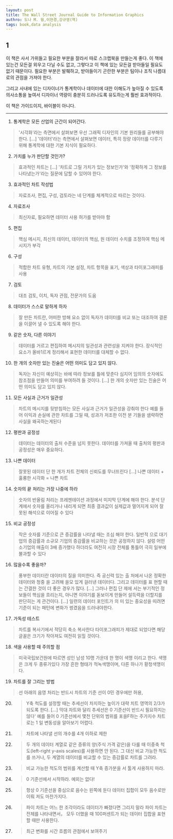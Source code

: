 ```yaml
---
layout: post
title: The Wall Street Journal Guide to Information Graphics
authro: 도나 M. 웡,이현경,강규영(역)
tags: book,data analysis
---
```


## 1
이 책은 사서 가위들고 필요한 부분을 잘라서 따로 스크랩북을 만들는게 좋다. 이 책에 있는건 모든걸 외우고 다닐 수도 없고, 그렇다고 이 책에 있는 모든걸 받아들일 필요도 없기 때문이다. 필요한 부분은 발췌하고, 받아들이기 곤란한 부분은 팀이나 조직 나름대로의 관점을 가져야 한다. 

그리고 사내에 있는 디자이너가 통계학이나 데이터에 대한 이해도가 높아질 수 있도록 의사소통을 높여서 디자이너 역량이 충분히 드러나도록 유도하는게 훨씬 효과적이다. 

이 책은 가이드이지, 바이블이 아니다.


-----

1. 통계학은 모든 산업의 근간이 되어간다.
> '시각화'라는 측면에서 살펴보면 우선 그래픽 디자인의 기본 원리들를 공부해야 한다. [...] '데이터'라는 측면에서 살펴보면 데이터, 특히 정량 데이터를 다루기 위해 통계학에 대한 기본 지식이 필요하다.

2. 가치를 누가 판단할 것인가?
> 효과적인 차트는 [...] '차트로 그릴 가치가 있는 정보인가'와 '정확하게 그 정보를 나타냈는가'라는 질문에 답할 수 있어야 한다.

3. 효과적인 차트 작성법
> 자료조사, 편집, 구성, 검토라는 네 단계를 체계적으로 따르는 것이다.

4. 자료조사
> 최신자료, 필요하면 데이터 사용 허가를 받아야 함

5. 편집
> 핵심 메시지, 최신의 데이터, 데이터의 핵심, 원 데이터 수치를 조정하여 핵심 메시지가 부각

6. 구성
> 적합한 차트 유형, 차트의 기본 설정, 차트 항목을 표기, 색상과 타이포그래피를 사용

7. 검토
> 대조 검토, 이치, 독자 관점, 전문가의 도움

8. 데이터가 스스로 말하게 하자
> 잘 만든 차트란, 어떠한 방해 요소 없이 독자가 데이터를 비교 또는 대조하여 결론을 이끌어 낼 수 있도록 해야 한다.

9. 같은 숫자, 다른 이야기
> 데이터를 거르고 편집하여 메시지의 일관성과 관련성을 지켜야 한다. 장식적인 요소가 올바1르게 정리해서 표현한 데이터를 대체할 수 없다.

10. 한 개의 숫자만 있는 진술은 어떤 의미도 담고 있지 않다.
> 독자는 자신이 예상히는 바에 따라 정보를 틀에 맞춘다 심지어 임의의 숫자에도 참조점을 만들어 의미를 부여하려 들 것이다. [...] 한 개의 숫자만 있는 진술은 어떤 의미도 담고 있지 않다.

11. 모든 사실과 근거가 일관성
> 차트의 메시지를 뒷받침하는 모든 사실과 근거가 일관성을 강춰야 한다 예를 들어 이익과 손실에 관한 차트를 그밀 때, 성과가 저조한 이전 분 기들을 샘략하면 사실을 왜곡하는게된다

12. 평판과 공정성
> 데이터는 데이터의 출처 수준을 넘지 못한다. 데이터를 가져올 때 출처의 평판과 공정성은 매우 중요하다.

13. 나쁜 데이터
> 잘못된 데이터 단 한 개가 차트 전체의 신뢰도를 무너뜨린다 [...] 나쁜 데이터 + 훌륭한 시각화 = 나쁜 차트

14. 숫자의 끝 처리는 가장 나중에 하라
> 숫자의 반올림 처리는 프레젠테이션 과정에서 미지막 단계에 해야 한다. 분석 단계에서 숫자를 올리거나 내리게 되면 최종 결과값이 실제값과 멀어지게 되어 잘못된 해석으로 이어질 수 있다

15. 비교 공정성
> 작은 숫자를 기준으로 큰 증감률을 나타낼 때는 조심 해야 한다. 일반적 으로 대기업의 증감률과 소규모 기업의 증감률을 비교하는 것은 공정하지 않다. 설렁 어떤 소기업의 매출이 3배 증가했다 하더라도 여전히 시장 전체를 통틀어 극히 일부에 불과할 수 있다

16. 많을수록 좋을까?
> 풍부한 데이터란 데이터의 질을 의미한다. 즉 공신력 있는 출 처에서 나온 정확한 데이터와 청중 을 고려해 을모 있게 걸러낸 데이터다. 그리고 데이터를 표 현할 때는 간결한 것이 더 좋은 경우가 많다. [...] 그러나 편집 단 제에 서는 부기적인 정보들이 핵심을 흐리는지, 아니면 이야기를 돋보이게 만들어 설득력을 더할지를 판단히는 게 관건이다. [...] 일련의 데이터 포인트가 의 미 있는 중요성을 띠려면 기준이 되는 패턴에 변화가 썽겼음을 드러내야한다.

17. 가독성 테스트
> 차트를 복사기에서 적당히 축소 복사한다 타이포그래피가 제대로 되었다면 해당 글꼴은 크기가 작아져도 여전히 읽힐 것이다.

18. 색을 사용할 때 주의할 점
> 미국국립보건원에 따르면 성인 남성 10명 가운데 한 명이 색맹 이리고 한다. 색맹은 크게 두 종류가있다 가장 흔한 형태가 적녹색맹이며, 다른 하나가 황청색맹이다.

19. 차트를 잘 그리는 방법
> 선 아래의 음영 처리는 반드시 차트의 기준
선이 0민 경우에만 허용, 

20. > Y축 척도를 설정할 때는 추세선이 차지하는 높이가 대략 치트 영역의 2/3가 되도록 한다. [...] 막대 차트와 달리 추세선은 0 기준선이 반드시 필요하지는 않다‘ 예를 들어 0 기준선에서 몇천 단위의 범위를 포을F하는 주가지수 차트로는 1 일 변동성을 알아보기 어렵다.

21. > 차트에 나타낼 선의 개수를 4개 이하로 제한

22. > 두 개의 데이터 계열로 같은 증류의 양(주식 가격 같은)을 다룰 때 이중축 척도(left-right y-axis scales)를 사용하면 안 된다. 그 대신 비교 가능한 척도를 쓰거나, 두 계열의 데이터를 비교할 수 있는 증감률로 차트를 그려라.

23. > 비교 가능한 척도의 범위를 계산할 때 Y축 증가분을 서 툴게 사용하지 마라.

24. > 0 기준선에서 시작하라. 예외는 없다!

25. > 항상 0 기준선을 중심으로 음수는 왼쪽에 둔다 데이터 집합이 모두 음수로만 이뤄 져도 마찬가지다.

26. > 파이 차트는 어느 한 조각이라도 데이터가 빠졌다면 그리지 말라 파이 차트는 전체를 나타내면서， 모두 더했을 때 100퍼센트가 되는 데이터 집합을 표현할 때만 사용한다.

27. > 최근 변화를 시간 흐름의 관점에서 보여주기




